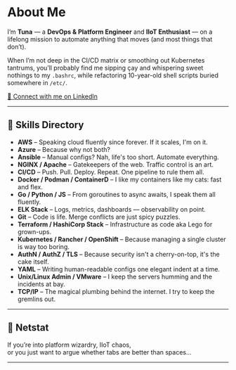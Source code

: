 # About Me

I’m **Tuna** — a **DevOps & Platform Engineer** and **IIoT Enthusiast** — on a lifelong mission to automate anything that moves (and most things that don’t).

When I’m not deep in the CI/CD matrix or smoothing out Kubernetes tantrums, you’ll probably find me sipping çay and whispering sweet nothings to my `.bashrc`, while refactoring 10-year-old shell scripts buried somewhere in `/etc/`.

[📇 Connect with me on LinkedIn](https://www.linkedin.com/in/tunasakar)

---

## 💼 Skills Directory

- **AWS** – Speaking cloud fluently since forever. If it scales, I'm on it.  
- **Azure** – Because why not both?  
- **Ansible** – Manual configs? Nah, life's too short. Automate everything.  
- **NGINX / Apache** – Gatekeepers of the web. Traffic control is an art.  
- **CI/CD** – Push. Pull. Deploy. Repeat. One pipeline to rule them all.  
- **Docker / Podman / ContainerD** – I like my containers like my cats: fast and flex.  
- **Go / Python / JS** – From goroutines to async awaits, I speak them all fluently.  
- **ELK Stack** – Logs, metrics, dashboards — observability on point.  
- **Git** – Code is life. Merge conflicts are just spicy puzzles.  
- **Terraform / HashiCorp Stack** – Infrastructure as code aka Lego for grown-ups.  
- **Kubernetes / Rancher / OpenShift** – Because managing a single cluster is way too boring.  
- **AuthN / AuthZ / TLS** – Because security isn't a cherry-on-top, it's the cake itself.  
- **YAML** – Writing human-readable configs one elegant indent at a time.  
- **Unix/Linux Admin / VMware** – I keep the servers humming and the incidents at bay.  
- **TCP/IP** – The magical plumbing behind the internet. I try to keep the gremlins out.

---

## 📡 Netstat

If you’re into platform wizardry, IIoT chaos,  
or you just want to argue whether tabs are better than spaces...

---
